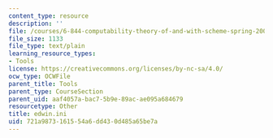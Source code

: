 ```yaml
---
content_type: resource
description: ''
file: /courses/6-844-computability-theory-of-and-with-scheme-spring-2003/721a9873161554a6dd430d485a65be7a_edwin.ini
file_size: 1133
file_type: text/plain
learning_resource_types:
- Tools
license: https://creativecommons.org/licenses/by-nc-sa/4.0/
ocw_type: OCWFile
parent_title: Tools
parent_type: CourseSection
parent_uid: aaf4057a-bac7-5b9e-89ac-ae095a684679
resourcetype: Other
title: edwin.ini
uid: 721a9873-1615-54a6-dd43-0d485a65be7a
---
```

